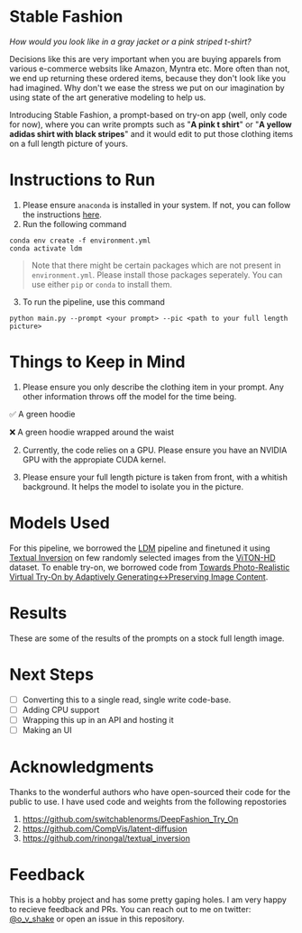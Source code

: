 # Stable Fashion



*How would you look like in a gray jacket or a pink striped t-shirt?*

Decisions like this are very important when you are buying apparels from various e-commerce websits
like Amazon, Myntra etc. More often than not, we end up returning these ordered items,
because they don't look like you had imagined.
Why don't we ease the stress we put on our imagination by using state of the art generative modeling to help us.

Introducing Stable Fashion, a prompt-based on try-on app (well, only code for now), where you can write prompts such as "**A pink t shirt**" or
"**A yellow adidas shirt with black stripes**" and it would edit to put those clothing items on a full length picture of yours.

# Instructions to Run

1. Please ensure `anaconda` is installed in your system. If not, you can follow the instructions [here](https://www.anaconda.com/products/distribution).
2. Run the following command
```
conda env create -f environment.yml
conda activate ldm
```
> Note that there might be certain packages which are not present in `environment.yml`. Please install those packages seperately. You can use
either `pip` or `conda` to install them.

3. To run the pipeline, use this command
```
python main.py --prompt <your prompt> --pic <path to your full length picture>
```



# Things to Keep in Mind

1. Please ensure you only describe the clothing item in your prompt. Any other information throws off the model for the time being.

:white_check_mark: A green hoodie

:x: A green hoodie wrapped around the waist

2. Currently, the code relies on a GPU. Please ensure you have an NVIDIA GPU with the appropiate CUDA kernel.

3. Please ensure your full length picture is taken from front, with a whitish background. It helps the model to isolate you in the picture.


# Models Used
For this pipeline, we borrowed the [LDM](https://github.com/CompVis/latent-diffusion) pipeline and finetuned it using
[Textual Inversion](https://github.com/rinongal/textual_inversion) on few randomly selected images from the
[ViTON-HD](https://drive.google.com/file/d/1lHNujZIq6KVeGOOdwnOXVCSR5E7Kv6xv/view?usp=sharing) dataset. To enable try-on, we borrowed code
from [Towards Photo-Realistic Virtual Try-On by Adaptively Generating↔Preserving Image Content](https://github.com/switchablenorms/DeepFashion_Try_On).



# Results

These are some of the results of the prompts on a stock full length image.

# Next Steps

- [ ] Converting this to a single read, single write code-base.
- [ ] Adding CPU support
- [ ] Wrapping this up in an API and hosting it
- [ ] Making an UI

# Acknowledgments

Thanks to the wonderful authors who have open-sourced their code for the public to use. I have used code and weights from the following
repostories

1. https://github.com/switchablenorms/DeepFashion_Try_On
2. https://github.com/CompVis/latent-diffusion
3. https://github.com/rinongal/textual_inversion

# Feedback
This is a hobby project and has some pretty gaping holes. I am very happy to recieve feedback and PRs. You can reach out to me on
twitter: [@o_v_shake](https://twitter.com/o_v_shake) or open an issue in this repository.